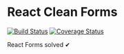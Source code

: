 # React Clean Forms

[![Build Status](https://travis-ci.org/TobiasWalle/clean-forms.svg?branch=master)](https://travis-ci.org/TobiasWalle/clean-forms)
[![Coverage Status](https://coveralls.io/repos/github/TobiasWalle/clean-forms/badge.svg?branch=master)](https://coveralls.io/github/TobiasWalle/clean-forms?branch=master)

React Forms solved ✔
